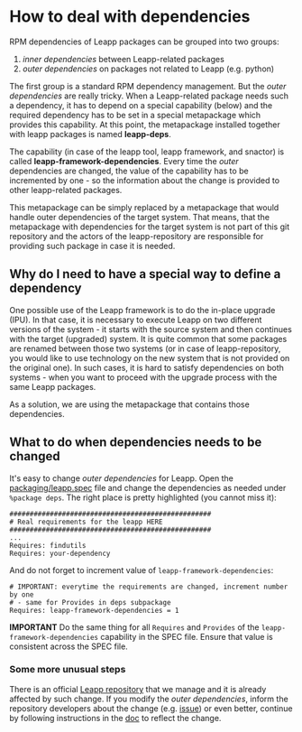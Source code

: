 # How to deal with dependencies

RPM dependencies of Leapp packages can be grouped into two groups:

1. *inner dependencies* between Leapp-related packages
1. *outer dependencies* on packages not related to Leapp (e.g. python)

The first group is a standard RPM dependency management. But the
*outer dependencies* are really tricky. When a Leapp-related package needs such
a dependency, it has to depend on a special capability (below) and the required
dependency has to be set in a special metapackage which provides this
capability. At this point, the metapackage installed together with leapp
packages is named **leapp-deps**.

The capability (in case of the leapp tool, leapp framework, and snactor) is
called **leapp-framework-dependencies**. Every time the *outer* dependencies are
changed, the value of the capability has to be incremented by one - so the
information about the change is provided to other leapp-related packages.

This metapackage can be simply replaced by a metapackage that would handle
outer dependencies of the target system. That means, that the metapackage
with dependencies for the target system is not part of this git repository
and the actors of the leapp-repository are responsible for providing
such package in case it is needed.

## Why do I need to have a special way to define a dependency

One possible use of the Leapp framework is to do the in-place upgrade (IPU).
In that case, it is necessary to execute Leapp on two different
versions of the system - it starts with the source system and then continues
with the target (upgraded) system. It is quite common that some packages are
renamed between those two systems (or in case of leapp-repository, you would
like to use technology on the new system that is not provided on the original
one).
In such cases, it is hard to satisfy dependencies on both systems - when you
want to proceed with the upgrade process with the same Leapp packages.

As a solution, we are using the metapackage that contains those dependencies.

## What to do when dependencies needs to be changed

It's easy to change *outer dependencies* for Leapp. Open the
[packaging/leapp.spec](https://github.com/oamg/leapp/blob/master/packaging/leapp.spec) file and change the dependencies as needed under
`%package deps`. The right place is pretty highlighted (you cannot miss it):

```spec
##################################################
# Real requirements for the leapp HERE
##################################################
...
Requires: findutils
Requires: your-dependency
```

And do not forget to increment value of `leapp-framework-dependencies`:

```spec
# IMPORTANT: everytime the requirements are changed, increment number by one
# - same for Provides in deps subpackage
Requires: leapp-framework-dependencies = 1
```

**IMPORTANT** Do the same thing for all `Requires` and `Provides` of the
`leapp-framework-dependencies` capability in the SPEC file. Ensure that value
is consistent across the SPEC file.

### Some more unusual steps

There is an official
[Leapp repository](https://github.com/oamg/leapp-repository) that we manage
and it is already affected by such change. If you modify the
*outer dependencies*, inform the repository developers about the change (e.g.
[issue](https://github.com/oamg/leapp-repository/issues/new))
or even better, continue by following instructions in the
[doc](https://github.com/oamg/leapp-repository/tree/master/docs/dependencies.md)
to reflect the change.
